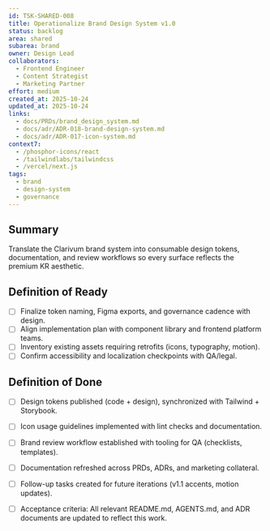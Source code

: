 ```yaml
---
id: TSK-SHARED-008
title: Operationalize Brand Design System v1.0
status: backlog
area: shared
subarea: brand
owner: Design Lead
collaborators:
  - Frontend Engineer
  - Content Strategist
  - Marketing Partner
effort: medium
created_at: 2025-10-24
updated_at: 2025-10-24
links:
  - docs/PRDs/brand_design_system.md
  - docs/adr/ADR-018-brand-design-system.md
  - docs/adr/ADR-017-icon-system.md
context7:
  - /phosphor-icons/react
  - /tailwindlabs/tailwindcss
  - /vercel/next.js
tags:
  - brand
  - design-system
  - governance
---
```


## Summary
Translate the Clarivum brand system into consumable design tokens, documentation, and review workflows so every surface reflects the premium KR aesthetic.

## Definition of Ready
- [ ] Finalize token naming, Figma exports, and governance cadence with design.
- [ ] Align implementation plan with component library and frontend platform teams.
- [ ] Inventory existing assets requiring retrofits (icons, typography, motion).
- [ ] Confirm accessibility and localization checkpoints with QA/legal.

## Definition of Done
- [ ] Design tokens published (code + design), synchronized with Tailwind + Storybook.
- [ ] Icon usage guidelines implemented with lint checks and documentation.
- [ ] Brand review workflow established with tooling for QA (checklists, templates).
- [ ] Documentation refreshed across PRDs, ADRs, and marketing collateral.
- [ ] Follow-up tasks created for future iterations (v1.1 accents, motion updates).
- [ ] Acceptance criteria: All relevant README.md, AGENTS.md, and ADR documents are updated to reflect this work.


